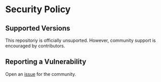 # Security Policy

## Supported Versions

This repositoriy is officially unsuported.  However, community support is encouraged by contributors.

## Reporting a Vulnerability

Open an [issue](https://github.com/braxtonj/wix_logdna_adapter/issues) for the community.
